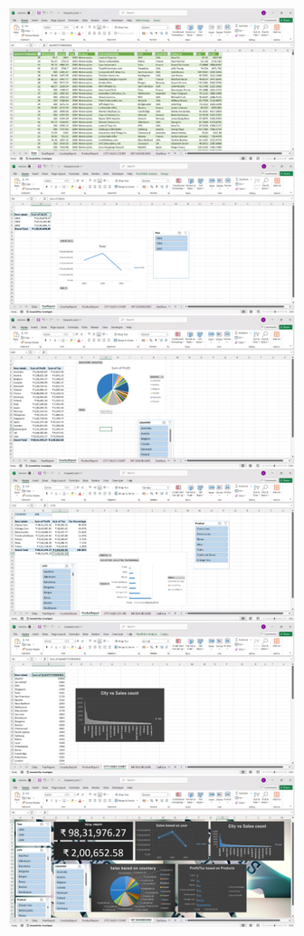 <img src="https://github.com/smriti2911/Dashboard/blob/main/Screenshot%202024-08-30%20230937.png" alt="Image Description">
<img src="https://github.com/smriti2911/Dashboard/blob/main/Screenshot%202024-08-30%20231003.png" alt="Image Description">
<img src="https://github.com/smriti2911/Dashboard/blob/main/Screenshot%202024-08-30%20231025.png" alt="Image Description">
<img src="https://github.com/smriti2911/Dashboard/blob/main/Screenshot%202024-08-30%20231049.png" alt="Image Description">
<img src="https://github.com/smriti2911/Dashboard/blob/main/Screenshot%202024-08-30%20231127.png" alt="Image Description">
<img src="https://github.com/smriti2911/Dashboard/blob/main/Screenshot%202024-08-30%20231155.png" alt="Image Description">
